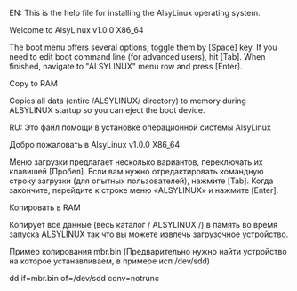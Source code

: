 EN: This is the help file for installing the AlsyLinux operating system.

Welcome to AlsyLinux v1.0.0 X86_64

 The boot menu offers several options, toggle them by [Space] key.
 If you need to edit boot command line (for advanced users), hit [Tab].
 When finished, navigate to "ALSYLINUX" menu row and press [Enter].

 Copy to RAM

 Copies all data (entire /ALSYLINUX/ directory) to memory during ALSYLINUX startup
 so you can eject the boot device.

RU: Это файл помощи в установке операционной системы AlsyLinux

Добро пожаловать в AlsyLinux v1.0.0 X86_64

  Меню загрузки предлагает несколько вариантов, переключать их клавишей [Пробел].
  Если вам нужно отредактировать командную строку загрузки (для опытных пользователей), нажмите [Tab].
  Когда закончите, перейдите к строке меню «ALSYLINUX» и нажмите [Enter].

  Копировать в RAM

  Копирует все данные (весь каталог / ALSYLINUX /) в память во время запуска ALSYLINUX
  так что вы можете извлечь загрузочное устройство.

Пример копирования mbr.bin (Предварительно нужно найти устройство на которое устанавливаем, в примере исп /dev/sdd)

dd if=mbr.bin of=/dev/sdd conv=notrunc


